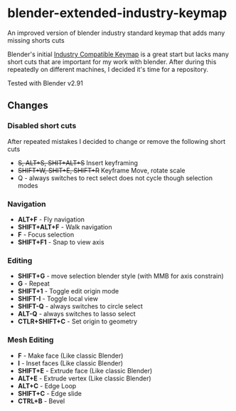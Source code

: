 # blender-extended-industry-keymap
An improved version of blender industry standard keymap that adds many missing shorts cuts

Blender's initial [Industry Compatible Keymap](https://docs.blender.org/manual/en/latest/interface/keymap/industry_compatible.html) is a great start but lacks many short cuts that are important for my work with blender. After during this repeatedly on different machines, I decided it's time for a repository.

Tested with Blender v2.91



## Changes

### Disabled short cuts

After repeated mistakes I decided to change or remove the following short cuts

- ~~S, ALT+S, SHIT+ALT+S~~ Insert keyframing
- ~~SHIFT+W, SHIT+E, SHIFT+R~~ Keyframe Move, rotate scale
- Q - always switches to rect select does not cycle though selection modes



### Navigation

- **ALT+F** - Fly navigation
- **SHIFT+ALT+F** - Walk navigation
- **F** - Focus selection
- **SHIFT+F1** - Snap to view axis 

### Editing

- **SHIFT+G** - move selection blender style (with MMB for axis constrain)
- **G** - Repeat
- **SHIFT+1** - Toggle edit origin mode
- **SHIFT-I** - Toggle local view
- **SHIFT-Q** - always switches to circle select
- **ALT-Q** - always switches to lasso select
- **CTLR+SHIFT+C** - Set origin to geometry

### Mesh Editing

- **F** - Make face (Like classic Blender)
- **I** - Inset faces (Like classic Blender)
- **SHIFT+E** - Extrude face (Like classic Blender)
- **ALT+E** - Extrude vertex (Like classic Blender)
- **ALT+C** - Edge Loop
- **SHIFT+C** - Edge slide
- **CTRL+B** - Bevel